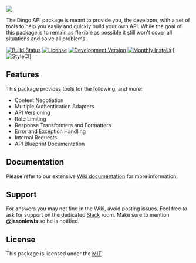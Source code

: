 ![](https://image-store.slidesharecdn.com/01de2865-8522-4b09-bcfe-6edc4af50049-original.png)

The Dingo API package is meant to provide you, the developer, with a set of tools to help you easily and quickly build your own API. While the goal of this package is to remain as flexible as possible it still won't cover all situations and solve all problems.

[![Build Status](https://img.shields.io/travis/dingo/api/master.svg?style=flat-square)](https://travis-ci.org/dingo/api)
[![License](https://img.shields.io/packagist/l/dingo/api.svg?style=flat-square)](LICENSE)
[![Development Version](https://img.shields.io/packagist/vpre/dingo/api.svg?style=flat-square)](https://packagist.org/packages/dingo/api)
[![Monthly Installs](https://img.shields.io/packagist/dm/dingo/api.svg?style=flat-square)](https://packagist.org/packages/dingo/api)
[![StyleCI](https://github.styleci.io/repos/155680687/shield?branch=master)]

## Features

This package provides tools for the following, and more:

- Content Negotiation
- Multiple Authentication Adapters
- API Versioning
- Rate Limiting
- Response Transformers and Formatters
- Error and Exception Handling
- Internal Requests
- API Blueprint Documentation

## Documentation

Please refer to our extensive [Wiki documentation](https://github.com/dingo/api/wiki) for more information.

## Support

For answers you may not find in the Wiki, avoid posting issues. Feel free to ask for support on the dedicated [Slack](https://larachat.slack.com/messages/api/) room. Make sure to mention **@jasonlewis** so he is notified.

## License

This package is licensed under the [MIT](http://opensource.org/licenses/BSD-3-Clause).
